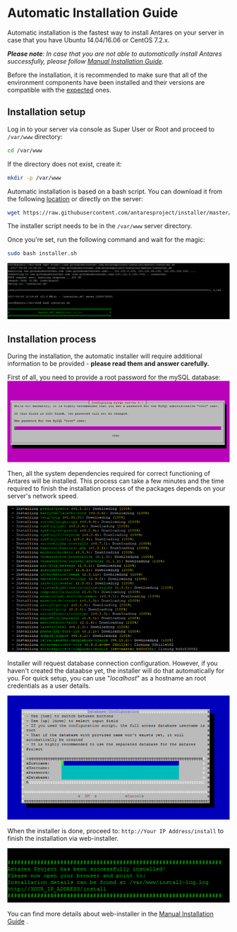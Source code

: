 # Automatic Installation Guide

Automatic installation is the fastest way to install Antares on your server in case that you have Ubuntu 14.04/16.06 or CentOS 7.2.x.

***Please note**: In case that you are not able to automatically install Antares successfully, please follow [Manual Installation Guide](installation_manual.md).*

Before the installation, it is recommended to make sure that all of the environment components have been installed and their versions are compatible with the [expected](requirements.md) ones.  


## Installation setup

Log in to your server via console as Super User or Root and proceed to `/var/www` directory:

```bash
cd /var/www
```
   
If the directory does not exist, create it:
```bash
mkdir -p /var/www
```

Automatic installation is based on a bash script. You can download it from the following [location](https://raw.githubusercontent.com/antaresproject/installer/master/installer.sh) or directly on the server:
```bash
wget https://raw.githubusercontent.com/antaresproject/installer/master/installer.sh
```

The installer script needs to be in the `/var/www` server directory.

Once you're set, run the following command and wait for the magic:

```bash
sudo bash installer.sh
```

![installation_step_1](../img/docs/installation/installation_guide/installation_step_1.png)

## Installation process
During the installation, the automatic installer will require additional information to be provided - **please read them and answer carefully.**

First of all, you need to provide a root password for the mySQL database:
![installation_step_2](../img/docs/installation/installation_guide/installation_step_2.png)

Then, all the system dependencies required for correct functioning of Antares will be installed. This process can take a few minutes and the time required to finish the installation process of the packages depends on your server's network speed.

![installation_step_3](../img/docs/installation/installation_guide/installation_step_3.png)

Installer will request database connection configuration. However, if you haven't created the dataabse yet, the installer will do that automatically for you. For quick setup, you can use "*localhost*" as a hostname an root credentials as a user details.
  
![installation_step_4](../img/docs/installation/installation_guide/installation_step_4.png)    

When the installer is done, proceed to: `http://Your IP Address/install` to finish the installation via web-installer.

![installation_step_5](../img/docs/installation/installation_guide/installation_step_5.png)

You can find more details about web-installer in the [Manual Installation Guide](installation_manual.md) .
